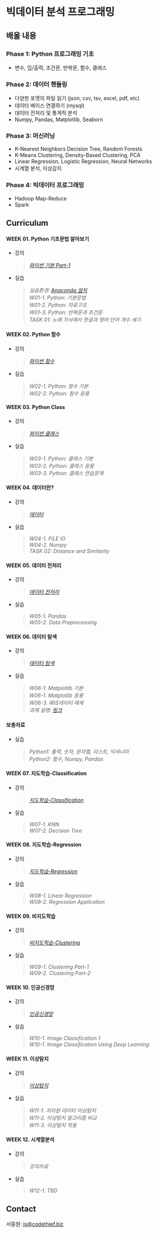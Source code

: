 # 빅데이터 분석 프로그래밍

## 배울 내용
### Phase 1: Python 프로그래밍 기초
- 변수, 입/출력, 조건문, 반복문, 함수, 클래스

### Phase 2: 데이터 핸들링
- 다양한 포맷의 파일 읽기 (json, csv, tsv, excel, pdf, etc)
- 데이터 베이스 연결하기 (mysql)
- 데이터 전처리 및 통계적 분석
- Numpy, Pandas, Matplotlib, Seaborn

### Phase 3: 머신러닝
- K-Nearest Neighbors Decision Tree, Random Forests
- K-Means Clustering, Density-Based Clustering, PCA
- Linear Regression, Logistic Regression, Neural Networks
- 시계열 분석, 이상감지
### Phase 4: 빅데이터 프로그래밍
- Hadoop Map-Reduce
- Spark

## Curriculum

#### WEEK 01. Python 기초문법 알아보기
- 강의
  > _[파이썬 기본 Part-1](https://github.com/thejungwon/bigdata-analysis-programming/blob/master/lecture/week-01.pdf)_
- 실습  
  > _실습환경: [Anaconda 설치  ](https://www.anaconda.com/products/individual)_  
  > _W01-1. Python: 기본문법_  
  > _W01-2. Python: 자료구조_  
  > _W01-3. Python: 반복문과 조건문_  
  > _TASK 01: 노래 가사에서 한글과 영어 단어 개수 세기_  

#### WEEK 02. Python 함수
- 강의
  > _[파이썬 함수](https://github.com/thejungwon/bigdata-analysis-programming/blob/master/lecture/week-02.pdf)_
- 실습  
  > _W02-1. Python: 함수 기본_  
  > _W02-2. Python: 함수 응용_  
#### WEEK 03. Python Class
- 강의
  > _[파이썬 클래스](https://github.com/thejungwon/bigdata-analysis-programming/blob/master/lecture/week-03.pdf)_
- 실습  
  > _W03-1. Python: 클래스 기본_  
  > _W03-2. Python: 클래스 응용_  
  > _W03-3. Python: 클래스 연습문제_  

#### WEEK 04. 데이터란?
- 강의
  > _[데이터](https://github.com/thejungwon/bigdata-analysis-programming/blob/master/lecture/week-04.pdf)_
- 실습  
  > _W04-1. FILE IO_  
  > _W04-2. Numpy_  
  > _TASK 02: Distance and Similarity_  

#### WEEK 05. 데이터 전처리
- 강의
  > _[데이터 전처리](https://github.com/thejungwon/bigdata-analysis-programming/blob/master/lecture/week-05.pdf)_
- 실습  
  > _W05-1. Pandas_  
  > _W05-2. Data Preprocessing_  

#### WEEK 06. 데이터 탐색
- 강의
  > _[데이터 탐색](https://github.com/thejungwon/bigdata-analysis-programming/blob/master/lecture/week-06.pdf)_
- 실습  
  > _W06-1. Matplotlib 기본_  
  > _W06-1. Matplotlib 응용_  
  > _W06-3. IRIS데이터 예제_   
  > _과제 설명: [링크](https://yscec.yonsei.ac.kr/mod/assign/view.php?id=1750217)_   
 
#### 보충자료
- 실습  
  > _Python1: 출력, 숫자, 문자열, 리스트, 딕셔너리_  
  > _Python2: 함수, Numpy, Pandas_  
  
#### WEEK 07. 지도학습-Classification
- 강의
  > _[지도학습-Classification](https://github.com/thejungwon/bigdata-analysis-programming/blob/master/lecture/week-07.pdf)_
- 실습  
  > _W07-1. KNN_  
  > _W07-2. Decision Tree_  

#### WEEK 08. 지도학습-Regression
- 강의
  > _[지도학습-Regression](https://github.com/thejungwon/bigdata-analysis-programming/blob/master/lecture/week-08.pdf)_
- 실습  
  > _W08-1. Linear Regression_  
  > _W08-2. Regression Application_  
#### WEEK 09. 비지도학습
- 강의
  > _[비지도학습-Clustering](https://github.com/thejungwon/bigdata-analysis-programming/blob/master/lecture/week-09.pdf)_
- 실습  
  > _W09-1. Clustering Part-1_  
  > _W09-2. Clustering Part-2_  

#### WEEK 10. 인공신경망
- 강의
  > _[인공신경망](https://github.com/thejungwon/bigdata-analysis-programming/blob/master/lecture/week-10.pdf)_
- 실습  
  > _W10-1. Image Classification 1_  
  > _W10-1. Image Classification Using Deep Learning_    
#### WEEK 11. 이상탐지
- 강의
  > _[이상탐지](https://github.com/thejungwon/bigdata-analysis-programming/blob/master/lecture/week-11.pdf)_
- 실습  
  > _W11-1. 저차원 데이터 이상탐지_  
  > _W11-2. 이상탐지 알고리즘 비교_  
  > _W11-3. 이상탐지 적용_  

#### WEEK 12. 시계열분석
- 강의
  > _강의자료_
- 실습  
  > _W12-1. TBD_  


## Contact
서중원: [js@codethief.biz](js@codethief.biz)
